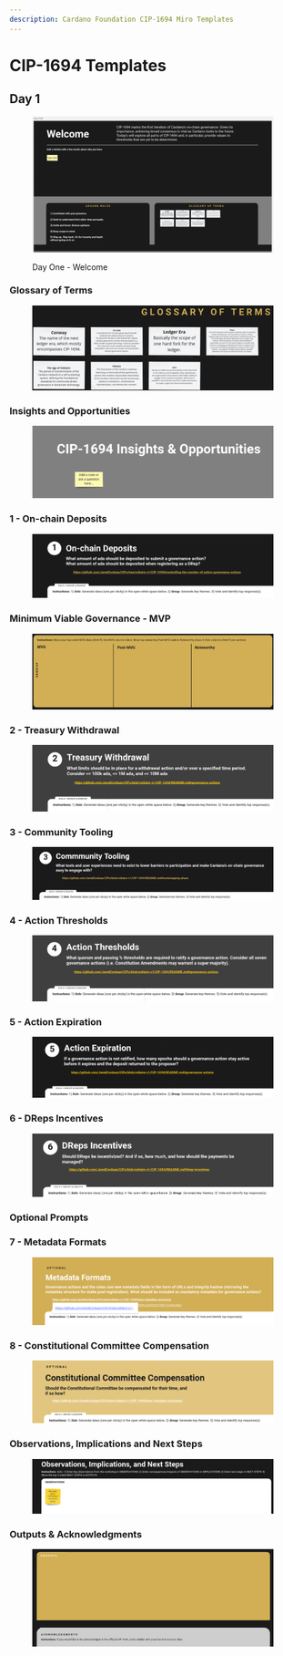 ```yaml
---
description: Cardano Foundation CIP-1694 Miro Templates
---
```


# CIP-1694 Templates

## Day 1

<figure><img src="../.gitbook/assets/Screenshot from 2023-05-23 18-46-51.png" alt=""><figcaption><p>Day One - Welcome</p></figcaption></figure>

### Glossary of Terms

<figure><img src="../.gitbook/assets/Screenshot from 2023-05-23 18-50-01.png" alt=""><figcaption></figcaption></figure>

### Insights and Opportunities

<figure><img src="../.gitbook/assets/Screenshot from 2023-05-23 18-51-31.png" alt=""><figcaption></figcaption></figure>

### 1 - On-chain Deposits

<figure><img src="../.gitbook/assets/Screenshot from 2023-05-23 18-53-19.png" alt=""><figcaption></figcaption></figure>

### Minimum Viable Governance - MVP

<figure><img src="../.gitbook/assets/Screenshot from 2023-05-23 18-59-22.png" alt=""><figcaption></figcaption></figure>

### 2 - Treasury Withdrawal

<figure><img src="../.gitbook/assets/Screenshot from 2023-05-23 19-00-50.png" alt=""><figcaption></figcaption></figure>

### 3 - Community Tooling

<figure><img src="../.gitbook/assets/Screenshot from 2023-05-23 19-04-56.png" alt=""><figcaption></figcaption></figure>

### 4 - Action Thresholds

<figure><img src="../.gitbook/assets/Screenshot from 2023-05-23 19-08-33.png" alt=""><figcaption></figcaption></figure>

### 5 - Action Expiration

<figure><img src="../.gitbook/assets/Screenshot from 2023-05-23 19-11-10.png" alt=""><figcaption></figcaption></figure>

### 6 - DReps Incentives

<figure><img src="../.gitbook/assets/Screenshot from 2023-05-23 19-13-51.png" alt=""><figcaption></figcaption></figure>

### Optional Prompts

### 7 - Metadata Formats

<figure><img src="../.gitbook/assets/Screenshot from 2023-05-23 19-16-00.png" alt=""><figcaption></figcaption></figure>

### 8 - Constitutional Committee Compensation

<figure><img src="../.gitbook/assets/Screenshot from 2023-05-23 19-18-51.png" alt=""><figcaption></figcaption></figure>

### Observations, Implications and Next Steps

<figure><img src="../.gitbook/assets/Screenshot from 2023-05-23 19-21-01.png" alt=""><figcaption></figcaption></figure>

### Outputs & Acknowledgments

<figure><img src="../.gitbook/assets/Screenshot from 2023-05-23 19-23-35.png" alt=""><figcaption></figcaption></figure>
